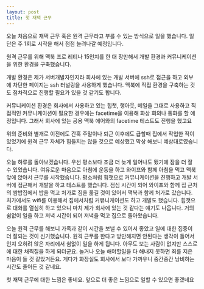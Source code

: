 ```yaml
---
layout: post
title: 첫 재택 근무
---
```


오늘 처음으로 재택 근무 혹은 원격 근무라고 부를 수 있는 방식으로 일을 했습니다. 일단은 주 1회로 시작을 해서 점점 늘려나갈 예정입니다.

원격 근무를 위해 맥북 프로 레티나 15인치를 한 대 장만해서 개발 환경과 커뮤니케이션을 위한 환경을 구축했습니다.

개발 환경은 제가 서버개발자인지라 회사에 있는 개발 서버에 ssh로 접근을 하고 외부에 차단한 페이지는 ssh 터널링을 사용하게 했습니다. 맥북에 직접 환경을 구축하는 것도 점차적으로 진행할 필요가 있을 것 같기도 합니다.

커뮤니케이션 환경은 회사에서 사용하고 있는 힙챗, 행아웃, 메일을 그대로 사용하고 직접적인 커뮤니케이션이 필요한 경우에는 facetime을 이용해 화상 회의나 통화를 할 예정입니다. 그래서 회사에 있는 공용 맥북 에어와의 facetime 테스트도 진행을 했고요

위의 준비와 별개로 이전에도 간혹 주말이나 퇴근 이후에도 급할때 집에서 작업한 적이 있었기에 원격 근무 자체가 힘들지는 않을 것으로 예상했고 막상 해보니 예상대로였습니다. 

오늘 하루를 돌아보겠습니다. 우선 평소보다 조금 더 늦게 일어나도 됐기에 잠을 더 잘 수 있었습니다. 여유로운 마음으로 아침에 운동을 하고 와이프와 함께 아침을 먹고 맥북 앞에 앉아서 근무를 시작했습니다. 평소처럼 힙챗으로 커뮤니케이션을 진행하고 개발 서버에 접근해서 개발을 하고 테스트를 했습니다. 점심 시간이 되어 와이프와 함께 집 근처의 쌈밥집에서 밥을 먹고 처가로 짐을 옮길 것이 있어서 맥북과 함께 처가로 갔습니다. 처가에서도 wifi를 이용해서 집에서처럼 커뮤니케이션도 하고 개발도 했습니다. 힙챗으로 대화를 열심히 하고 있으니 마치 제가 회사에 있는 것 같다는 얘기도 나옵니다. 거의 쉼없이 일을 하고 저녁 시간이 되어 저녁을 먹고 집으로 돌아왔습니다. 

오늘 원격 근무를 해보니 가족과 같이 시간을 보낼 수 있어서 좋았고 일에 대한 집중이 더 잘되는 것이 신기했습니다. 원격 근무를 한다고 방만해지면 안된다는 생각이 들어서인지 오히려 앉은 자리에서 쉼없이 일을 하게 됩니다. 아무도 보는 사람이 없지만 스스로에 대한 채찍질을 하게 되더군요. 놀거나 오늘 해야할일을 다 해내지 못하면 죄를 지은 마음이 들 것 같았거든요. 게다가 화장실도 회사에서 보다 가까우니 중간중간 낭비하는 시간도 줄어든 것 같네요.

첫 재택 근무에 대한 느낌은 좋네요. 앞으로 더 좋은 느낌으로 일할 수 있으면 좋겠네요

